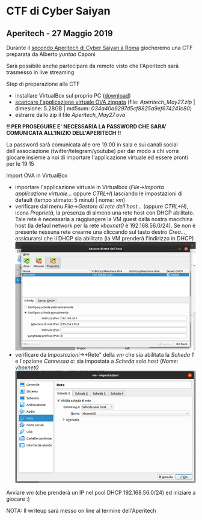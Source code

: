 # CTF di Cyber Saiyan

## Aperitech - 27 Maggio 2019
Durante il [secondo Aperitech di Cyber Saiyan a Roma](https://www.eventbrite.it/e/biglietti-secondo-appuntamento-con-le-ctf-aperitech-di-cyber-saiyan-60310700930) giocheremo una CTF preparata da Alberto *yuntao* Caponi

Sarà possibile anche partecipare da remoto visto che l'Aperitech sarà trasmesso in live streaming

Step di preparazione alla CTF
* installare VirtualBox sul proprio PC ([download](https://www.virtualbox.org/wiki/Downloads))
* [scaricare l'applicazione virtuale OVA zippata](https://mega.nz/#!bAoBzY7T!Y0HTuOPgjzW092TfUw4fskNyxdAl4steg0n_jyyM9-M) (file: *Aperitech_May27.zip* | dimesione: 5.28GB | md5sum: *034a40a6297d5cf8825a9ef674241c80*)
* estrarre dallo zip il file *Aperitech_May27.ova* 

**!! PER PROSEGUIRE E' NECESSARIA LA PASSWORD CHE SARA' COMUNICATA ALL'INIZIO DELL'APERITECH !!**

La password sarà comunicata alle ore 19:00 in sala e sui canali social dell'associazione (twitter/telegram/youtube) per dar modo a chi vorrà giocare insieme a noi di importare l'applicazione virtuale ed essere pronti per le 19:15

Import OVA in VirtualBox
* importare l'applicazione virtuale in Virtualbox (*File*->*Importa applicazione virtuale...* oppure *CTRL+I*) lasciando le impostazioni di default (tempo stimato: 5 minuti | nome: *vm*)
* verificare dal menu *File*->*Gestore di rete dell'host...* (oppure *CTRL+H*), icona *Proprietà*, la presenza di almeno una rete host con DHCP abilitato. Tale rete è necessaria a raggiungere la VM guest dalla nostra macchina host (la defaul network per la rete *vboxnet0* è 192.168.56.0/24). Se non è presente nessuna rete crearne una cliccando sul tasto destro *Crea...*, assicurarsi che il DHCP sia abilitato (la VM prenderà l'indirizzo in DHCP)
![vboxnet0](vbox-01.png)
* verificare da *Impostazioni*->*Rete" della *vm* che sia abilitata la *Scheda 1* e l'opzione *Connessa a:* sia impostata a *Scheda solo host* (*Nome*: *vboxnet0*
![vboxnet0](vbox-02.png)

Avviare *vm* (che prenderà un IP nel pool DHCP 192.168.56.0/24) ed iniziare a giocare :)

NOTA: Il writeup sarà messo on line al termine dell'Aperitech
